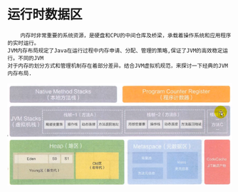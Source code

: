 # 运行时数据区
```text
    内存时非常重要的系统资源，是硬盘和CPU的中间仓库及桥梁，承载着操作系统和应用程序的实时运行。
JVM内存布局规定了Java在运行过程中内存申请、分配、管理的策略,保证了JVM的高效稳定运行。不同的JVM
对于内存的划分方式和管理机制存在着部分差异。结合JVM虚拟机规范，来探讨一下经典的JVM内存布局.
```

![运行时数据区的结构图](./files/运行时数据区的结构图-1.png)
